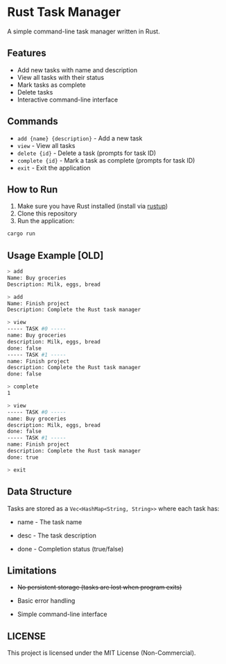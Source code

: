 # Rust Task Manager

A simple command-line task manager written in Rust.

## Features

- Add new tasks with name and description
- View all tasks with their status
- Mark tasks as complete
- Delete tasks
- Interactive command-line interface

## Commands

- `add {name} {description}` - Add a new task
- `view` - View all tasks
- `delete {id}` - Delete a task (prompts for task ID)
- `complete {id}` - Mark a task as complete (prompts for task ID)
- `exit` - Exit the application

## How to Run

1. Make sure you have Rust installed (install via [rustup](https://rustup.rs/))
2. Clone this repository
3. Run the application:

```sh
cargo run
```

## Usage Example [OLD]
```sh
> add
Name: Buy groceries
Description: Milk, eggs, bread

> add
Name: Finish project
Description: Complete the Rust task manager

> view
----- TASK #0 -----
name: Buy groceries
description: Milk, eggs, bread
done: false
----- TASK #1 -----
name: Finish project
description: Complete the Rust task manager
done: false

> complete
1

> view
----- TASK #0 -----
name: Buy groceries
description: Milk, eggs, bread
done: false
----- TASK #1 -----
name: Finish project
description: Complete the Rust task manager
done: true

> exit
```

## Data Structure
Tasks are stored as a ```Vec<HashMap<String, String>>``` where each task has:

- name - The task name

- desc - The task description

- done - Completion status (true/false)

## Limitations
- ~~No persistent storage (tasks are lost when program exits)~~

- Basic error handling

- Simple command-line interface


## LICENSE
This project is licensed under the MIT License (Non-Commercial).